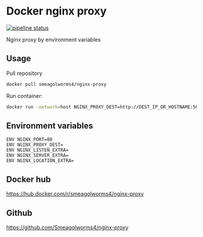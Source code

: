 # Docker nginx proxy

[![pipeline status](https://github.com/Smeagolworms4/nginx-proxy/actions/workflows/build_images.yml/badge.svg)](https://github.com/Smeagolworms4/nginx-proxy/actions/workflows/build_images.yml)

Nginx proxy by environment variables

## Usage

Pull repository

```bash
docker pull smeagolworms4/nginx-proxy
```


Run container:

```bash
docker run -network=host NGINX_PROXY_DEST=http://DEST_IP_OR_HOSTNAME:5000 smeagolworms4/nginx-proxy
```

## Environment variables

```
ENV NGINX_PORT=80
ENV NGINX_PROXY_DEST=
ENV NGINX_LISTEN_EXTRA=
ENV NGINX_SERVER_EXTRA=
ENV NGINX_LOCATION_EXTRA=
```


## Docker hub

https://hub.docker.com/r/smeagolworms4/nginx-proxy

## Github

https://github.com/Smeagolworms4/nginx-proxy
